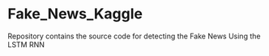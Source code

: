 # Fake_News_Kaggle
Repository contains the source code for detecting the Fake News Using the LSTM RNN
